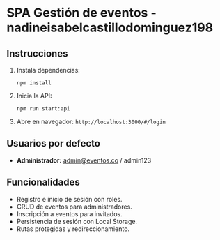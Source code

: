 # SPA Gestión de eventos - nadineisabelcastillodominguez198

## Instrucciones

1. Instala dependencias:
   ```
   npm install
   ```

2. Inicia la API:
   ```
   npm run start:api
   ```

3. Abre en navegador: `http://localhost:3000/#/login`

## Usuarios por defecto

- **Administrador:** admin@eventos.co / admin123

## Funcionalidades

- Registro e inicio de sesión con roles.
- CRUD de eventos para administradores.
- Inscripción a eventos para invitados.
- Persistencia de sesión con Local Storage.
- Rutas protegidas y redireccionamiento.
